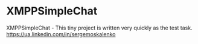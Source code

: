 # XMPPSimpleChat
XMPPSimpleChat - This tiny project is written very quickly as the test task.  https://ua.linkedin.com/in/sergemoskalenko
